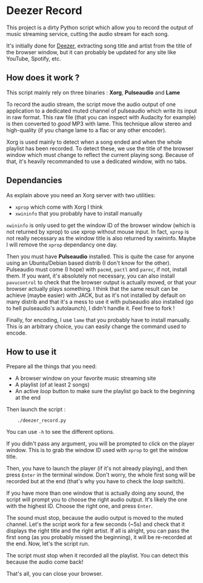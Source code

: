 # Deezer Record

This project is a dirty Python script which allow you to record the output of music streaming service, cutting the audio stream for each song.

It's initially done for [Deezer](www.deezer.fr), extracting song title and artist from the title of the browser window, but it can probably be updated for any site like YouTube, Spotify, etc.

## How does it work ?

This script mainly rely on three binaries : **Xorg**, **Pulseaudio** and **Lame**

To record the audio stream, the script move the audio output of one application to a dedicated muted channel of pulseaudio which write its input in raw format. This raw file (that you can inspect with Audacity for example) is then converted to _good_ MP3 with lame. This technique allow stereo and high-quality (if you change lame to a flac or any other encoder).

Xorg is used mainly to detect when a song ended and when the whole playlist has been recorded. To detect these, we use the title of the browser window which must change to reflect the current playing song. Because of that, it's heavily recommanded to use a dedicated window, with no tabs.

## Dependancies

As explain above you need an Xorg server with two utilities:
 * `xprop` which come with Xorg I think
 * `xwininfo` that you probably have to install manually

`xwininfo` is only used to get the window ID of the browser window (which is not returned by xprop) to use xprop without mouse input. In fact, `xprop` is not really necessary as the window title is also returned by xwininfo. Maybe I will remove the `xprop` dependancy one day.

Then you must have **Pulseaudio** installed. This is quite the case for anyone using an Ubuntu/Debian based distrib (I don't know for the other). Pulseaudio must come (I hope) with `pacmd`, `pactl` and `parec`, if not, install them. If you want, it's absolutely not necessary, you can also install `pavucontrol` to check that the browser output is actually moved, or that your browser actually plays something.
I think that the same result can be achieve (maybe easier) with JACK, but as it's not installed by default on many distrib and that it's a mess to use it with pulseaudio also installed (go to hell pulseaudio's autolaunch), I didn't handle it. Feel free to fork !

Finally, for encoding, I use `lame` that you probably have to install manually. This is an arbitrary choice, you can easily change the command used to encode.

## How to use it

Prepare all the things that you need:
 * A browser window on your favorite music streaming site
 * A playlist (of at least 2 songs)
 * An active _loop_ button to make sure the playlist go back to the beginning at the end

Then launch the script :
```
    ./deezer_record.py
```
You can use `-h` to see the different options.

If you didn't pass any argument, you will be prompted to click on the player window. This is to grab the window ID used with `xprop` to get the window title.

Then, you have to launch the player (if it's not already playing), and then press `Enter` in the terminal window. Don't worry, the whole first song will be recorded but at the end (that's why you have to check the _loop_ switch).

If you have more than one window that is actually doing any sound, the script will prompt you to choose the right audio output. It's likely the one with the highest ID. Choose the right one, and press `Enter`.

The sound must stop, because the audio output is moved to the muted channel. Let's the script work for a few seconds (~5s) and check that it displays the right title and the right artist. If all is alright, you can pass the first song (as you probably missed the beginning), it will be re-recorded at the end. Now, let's the script run.

The script must stop when it recorded all the playlist. You can detect this because the audio come back!

That's all, you can close your browser.
